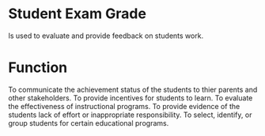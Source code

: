 # Student Exam Grade
Is used to evaluate and provide feedback on students work.

# Function 
To communicate the achievement status of the students to thier parents and other stakeholders.
To provide incentives for students to learn.
To evaluate the effectiveness of instructional programs.
To provide evidence of the students lack of effort or inappropriate responsibility.
To select, identify, or group students for certain educational programs.
